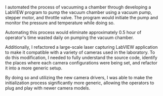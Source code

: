 I automated the process of vacuuming a chamber through developing
a LabVIEW program to pump the vacuum chamber using a vacuum pump, 
stepper motor, and throttle valve. The program would initiate the pump 
and monitor the pressure and temperature while doing so.


Automating this process would eliminate approximately 0.5 hour of 
operator's time wasted daily on pumping the vacuum chamber.

Additionally, I refactored a large-scale laser capturing LabVIEW application
to make it compatible with a variety of cameras used in the laboratory.
To do this modification, I needed to fully understand the source code,
identify the places where each camera configurations were being set,
and refactor it into a more generic setup.

By doing so and utilizing the new camera drivers, I was able to make
the initialization process significantly more generic, allowing the 
operators to plug and play with newer camera models.
